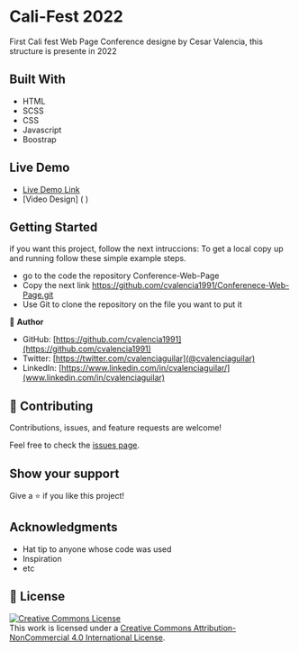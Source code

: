 # Cali-Fest 2022
First Cali fest Web Page Conference designe by Cesar Valencia, this structure is  presente in 2022

## Built With

- HTML
- SCSS
- CSS
- Javascript
- Boostrap

## Live Demo

- [Live Demo Link](https://cvalencia1991.github.io/Conferenece-Web-Page/)
- [Video Design] ( )


## Getting Started

if you want this project, follow the next intruccions:
To get a local copy up and running follow these simple example steps.

 - go to the code the repository Conference-Web-Page
 - Copy the next link https://github.com/cvalencia1991/Conferenece-Web-Page.git
 - Use Git to clone the repository on the file you want to put it 


👤 **Author**

- GitHub: [https://github.com/cvalencia1991](https://github.com/cvalencia1991)
- Twitter: [https://twitter.com/cvalenciaguilar](@cvalenciaguilar)
- LinkedIn: [https://www.linkedin.com/in/cvalenciaguilar/](www.linkedin.com/in/cvalenciaguilar)

## 🤝 Contributing

Contributions, issues, and feature requests are welcome!

Feel free to check the [issues page](https://github.com/cvalencia1991/Conferenece-Web-Page/issues).

## Show your support

Give a ⭐️ if you like this project!

## Acknowledgments

- Hat tip to anyone whose code was used
- Inspiration
- etc

## 📝 License

<a rel="license" href="http://creativecommons.org/licenses/by-nc/4.0/"><img alt="Creative Commons License" style="border-width:0" src="https://i.creativecommons.org/l/by-nc/4.0/88x31.png" /></a><br />This work is licensed under a <a rel="license" href="http://creativecommons.org/licenses/by-nc/4.0/">Creative Commons Attribution-NonCommercial 4.0 International License</a>.
